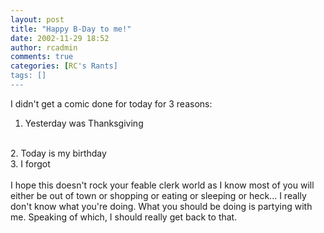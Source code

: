 ```yaml
---
layout: post
title: "Happy B-Day to me!"
date: 2002-11-29 18:52
author: rcadmin
comments: true
categories: [RC's Rants]
tags: []
---
```

I didn't get a comic done for today for 3 reasons:
<br />
1. Yesterday was Thanksgiving
<br />
2. Today is my birthday
<br />
3. I forgot
<br />

<br />
I hope this doesn't rock your feable clerk world as I know most of you will either be out of town or shopping or eating or sleeping or heck... I really don't know what you're doing. What you should be doing is partying with me. Speaking of which, I should really get back to that.
